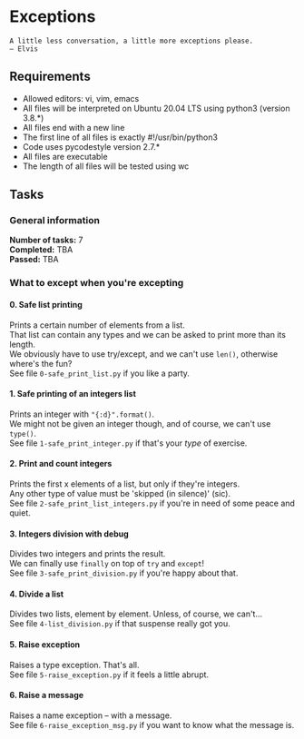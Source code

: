 # Exceptions
```
A little less conversation, a little more exceptions please.
— Elvis
```
## Requirements
* Allowed editors: vi, vim, emacs
* All files will be interpreted on Ubuntu 20.04 LTS using python3 (version 3.8.*)
* All files end with a new line
* The first line of all files is exactly #!/usr/bin/python3
* Code uses pycodestyle version 2.7.*
* All files are executable
* The length of all files will be tested using wc
## Tasks
### General information
__Number of tasks:__ 7<br/>
__Completed:__ TBA<br/>
__Passed:__ TBA<br/>
### What to except when you're excepting
#### 0. Safe list printing
Prints a certain number of elements from a list.<br/>That list can contain any types and we can be asked to print more than its length.<br/>We obviously have to use try/except, and we can't use `len()`, otherwise where's the fun?<br/>
See file `0-safe_print_list.py` if you like a party.
#### 1. Safe printing of an integers list
Prints an integer with `"{:d}".format()`.<br/>
We might not be given an integer though, and of course, we can't use `type()`.<br/>
See file `1-safe_print_integer.py` if that's your _type_ of exercise.
#### 2. Print and count integers
Prints the first x elements of a list, but only if they're integers.<br/>
Any other type of value must be 'skipped (in silence)' (sic).<br/>
See file `2-safe_print_list_integers.py` if you're in need of some peace and quiet.
#### 3. Integers division with debug
Divides two integers and prints the result.<br/>
We can finally use `finally` on top of `try` and `except`!<br/>
See file `3-safe_print_division.py` if you're happy about that.
#### 4. Divide a list
Divides two lists, element by element. Unless, of course, we can't...<br/>
See file `4-list_division.py` if that suspense really got you.
#### 5. Raise exception
Raises a type exception. That's all.<br/>
See file `5-raise_exception.py` if it feels a little abrupt.
#### 6. Raise a message
Raises a name exception – with a message.<br/>
See file `6-raise_exception_msg.py` if you want to know what the message is.